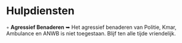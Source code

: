 # Hulpdiensten 

◦ <b>Agressief Benaderen</b> ➥ Het agressief benaderen van Politie, Kmar, Ambulance en ANWB is niet toegestaan. Blijf ten alle tijde vriendelijk.
